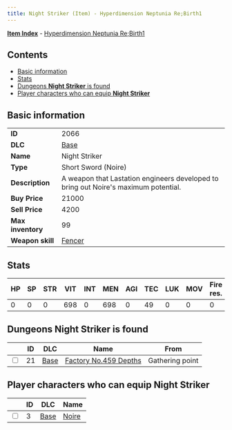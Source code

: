 ```yaml
---
title: Night Striker (Item) - Hyperdimension Neptunia Re;Birth1
---
```


[**Item Index**](/neptunia/rb1/item/index.html) - [Hyperdimension Neptunia Re;Birth1](/neptunia/rb1)

## Contents

- [Basic information](#basic-information)
- [Stats](#stats)
- [Dungeons **Night Striker** is found](#dungeons-night-striker-is-found)
- [Player characters who can equip **Night Striker**](#player-characters-who-can-equip-night-striker)

## Basic information

|   |   |
| -- | -- |
| **ID** | 2066 |
| **DLC** | [Base](/neptunia/rb1/dlc/1-base.html) |
| **Name** | Night Striker |
| **Type** | Short Sword (Noire) |
| **Description** | A weapon that Lastation engineers developed to bring out Noire's maximum potential. |
| **Buy Price** | 21000 |
| **Sell Price** | 4200 |
| **Max inventory** | 99 |
| **Weapon skill** | [Fencer](/neptunia/rb1/skill/1-403-fencer.html) |


## Stats

| HP | SP | STR | VIT | INT | MEN | AGI | TEC | LUK | MOV | Fire res. | Ice res. | Wind res. | Lightning res. |
| -- | -- | --- | --- | --- | --- | --- | --- | --- | --- | --------- | -------- | --------- | -------------- |
| 0 | 0 | 0 | 698 | 0 | 698 | 0 | 49 | 0 | 0 | 0 | 0 | 0 | 0 |


## Dungeons **Night Striker** is found

|    | ID | DLC | Name | From |
| -- | -- | --- | ---- | ---- |
| <input type="checkbox" id="rb1-dungeon-1-21" class="trackbox" /> | 21 | [Base](/neptunia/rb1/dlc/1-base.html) | [Factory No.459 Depths](/neptunia/rb1/dungeon/1-21-factory-no-459-depths.html) | Gathering point |


## Player characters who can equip **Night Striker**

|    | ID | DLC | Name |
| -- | -- | --- | ---- |
| <input type="checkbox" id="rb1-player-1-3" class="trackbox" /> | 3 | [Base](/neptunia/rb1/dlc/1-base.html) | [Noire](/neptunia/rb1/player/1-3-noire.html) |

